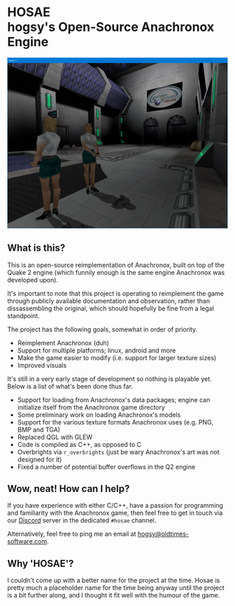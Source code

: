 # HOSAE<br>hogsy's Open-Source Anachronox Engine

![Screenshot](preview/hosae_IK5L4eTmXq.png)

## What is this?

This is an open-source reimplementation of Anachronox, built on top of the
Quake 2 engine (which funnily enough is the same engine Anachronox was
developed upon).

It's important to note that this project is operating to reimplement the game through 
publicly available documentation and observation, rather than dissassembling the original, 
which should hopefully be fine from a legal standpoint.

The project has the following goals, somewhat in order of priority.

- Reimplement Anachronox (duh)
- Support for multiple platforms; linux, android and more
- Make the game easier to modify (i.e. support for larger texture sizes)
- Improved visuals

It's still in a very early stage of development so nothing is playable yet.
Below is a list of what's been done thus far.

- Support for loading from Anachronox's data packages; engine can initialize itself from the Anachronox game directory
- Some preliminary work on loading Anachronox's models
- Support for the various texture formats Anachronox uses (e.g. PNG, BMP and TGA)
- Replaced QGL with GLEW
- Code is compiled as C++, as opposed to C
- Overbrights via `r_overbrights` (just be wary Anachronox's art was not designed for it)
- Fixed a number of potential buffer overflows in the Q2 engine

## Wow, neat! How can I help?

If you have experience with either C/C++, have a passion for programming and familiarity with the Anachronox game, then feel free to get in touch via our [Discord](https://discord.gg/EdmwgVk) server in the dedicated `#hosae` channel.

Alternatively, feel free to ping me an email at [hogsy@oldtimes-software.com](mailto:hogsy@oldtimes-software.com).

## Why 'HOSAE'?

I couldn't come up with a better name for the project at the time.
Hosae is pretty much a placeholder name for the time being anyway 
until the project is a bit further along, and I thought it fit well with the humour of the game.
